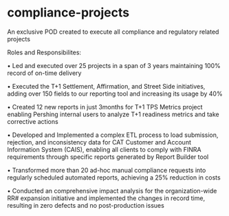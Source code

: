 # compliance-projects

An exclusive POD created to execute all compliance and regulatory related projects

Roles and Responsibilites:

• Led and executed over 25 projects in a span of 3 years maintaining 100% record of on-time delivery

• Executed the T+1 Settlement, Affirmation, and Street Side initiatives, adding over 150 fields to our reporting tool and increasing its usage by 40%

• Created 12 new reports in just 3months for T+1 TPS Metrics project enabling Pershing internal users to analyze T+1 readiness metrics and take corrective actions 

• Developed and Implemented a complex ETL process to load submission, rejection, and inconsistency data for CAT Customer and Account Information System (CAIS),
  enabling all clients to comply  with FINRA requirements through specific reports generated by Report Builder tool

• Transformed more than 20 ad-hoc manual compliance requests into regularly scheduled automated reports, achieving a 25% reduction in costs

• Conducted an comprehensive impact analysis for the organization-wide RR# expansion initiative and implemented the changes in record time, resulting in zero defects 
  and no post-production issues



